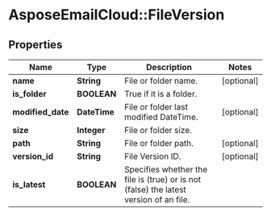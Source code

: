 # AsposeEmailCloud::FileVersion

## Properties
Name | Type | Description | Notes
------------ | ------------- | ------------- | -------------
**name** | **String** | File or folder name. | [optional] 
**is_folder** | **BOOLEAN** | True if it is a folder. | 
**modified_date** | **DateTime** | File or folder last modified DateTime. | [optional] 
**size** | **Integer** | File or folder size. | 
**path** | **String** | File or folder path. | [optional] 
**version_id** | **String** | File Version ID. | [optional] 
**is_latest** | **BOOLEAN** | Specifies whether the file is (true) or is not (false) the latest version of an file. | 


